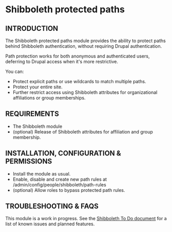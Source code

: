 Shibboleth protected paths
==========================

INTRODUCTION
------------

The Shibboleth protected paths module provides the ability to protect paths
behind Shibboleth authentication, without requiring Drupal authentication.

Path protection works for both anonymous and authenticated users, deferring to
Drupal access when it's more restrictive.

You can:
* Protect explicit paths or use wildcards to match multiple paths.
* Protect your entire site.
* Further restrict access using Shibboleth attributes for organizational
  affiliations or group memberships.


REQUIREMENTS
------------

* The Shibboleth module
* (optional) Release of Shibboleth attributes for affiliation and group
  membership.


INSTALLATION, CONFIGURATION & PERMISSIONS
------------

* Install the module as usual.
* Enable, disable and create new path rules at
  /admin/config/people/shibboleth/path-rules
* (optional) Allow roles to bypass protected path rules.


TROUBLESHOOTING & FAQS
----------------------

This module is a work in progress. See the [Shibboleth To Do document](TODO.md)
for a list of known issues and planned features.
